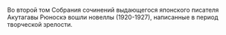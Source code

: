 <!--2017-01-02 07:44:22-->
Во второй том Собрания сочинений выдающегося японского писателя Акутагавы Рюноскэ вошли новеллы (1920-1927), написанные в период творческой зрелости.